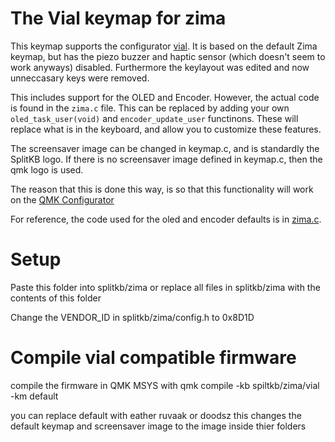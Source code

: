 # The Vial keymap for zima

This keymap supports the configurator [vial](https://get.vial.today/). It is based on the default Zima keymap, but has the piezo buzzer and haptic sensor (which doesn't seem to work anyways) disabled. Furthermore the keylayout was edited and now unneccasary keys were removed.

This includes support for the OLED and Encoder.  However, the actual code is found in the `zima.c` file. This can be replaced by adding your own `oled_task_user(void)` and `encoder_update_user` functinons. These will replace what is in the keyboard, and allow you to customize these features. 

The screensaver image can be changed in keymap.c, and is standardly the SplitKB logo. If there is no screensaver image defined in keymap.c, then the qmk logo is used.

The reason that this is done this way, is so that this functionality will work on the [QMK Configurator](https://config.qmk.fm/#/splitkb/zima/LAYOUT_ortho_4x3)

For reference, the code used for the oled and encoder defaults is in [zima.c](https://github.com/qmk/qmk_firmware/tree/master/keyboards/splitkb/zima/zima.c).


# Setup

Paste this folder into splitkb/zima or replace all files in splitkb/zima with the contents of this folder

Change the VENDOR_ID in splitkb/zima/config.h to 0x8D1D

# Compile vial compatible firmware

compile the firmware in QMK MSYS with qmk compile -kb spiltkb/zima/vial -km default

you can replace default with eather ruvaak or doodsz
this changes the default keymap and screensaver image to the image inside thier folders
